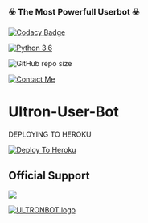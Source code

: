 ### ☣️ The Most Powerfull Userbot ☣️

[![Codacy Badge](https://api.codacy.com/project/badge/Grade/f7c51539e67b483bb8d7749acca51d3a)](https://app.codacy.com/gh/MickeyxD/ultronuserbot?utm_source=github.com&utm_medium=referral&utm_content=MickeyxD/ultronuserbot&utm_campaign=Badge_Grade_Settings)

[![Python 3.6](https://img.shields.io/badge/Python-3.6%20or%20newer-blue.svg)](https://www.python.org/downloads/release/python-360/)

![GitHub repo size](https://img.shields.io/github/repo-size/MickeyxD/ultronuserbot)

[![Contact Me](https://img.shields.io/badge/Telegram-Contact%20Me-informational)](https://t.me/M1CKEY_0P)


# Ultron-User-Bot

DEPLOYING TO HEROKU

[![Deploy To Heroku](https://www.herokucdn.com/deploy/button.svg)](https://heroku.com/deploy?template=https://github.com/MickeyxD/devilpack)

## Official Support
<a href="https://t.me/ultronuserbot"><img src="https://img.shields.io/badge/Join-Support%20Group-red.svg?style=for-the-badge&logo=Telegram"></a>


[![ULTRONBOT logo](https://telegra.ph/file/44a89dae5c134fdcd8203.jpg)](https://t.me/UltronBot_Support)


